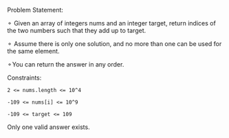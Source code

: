 Problem Statement:

⚬ Given an array of integers nums and an integer target, return indices of the two numbers such that they add up to target.

⚬ Assume there is only one solution, and no more than one can be used for the same element.

⚬You can return the answer in any order.

Constraints:

`2 <= nums.length <= 10^4`

`-109 <= nums[i] <= 10^9`

`-109 <= target <= 109`

Only one valid answer exists.
